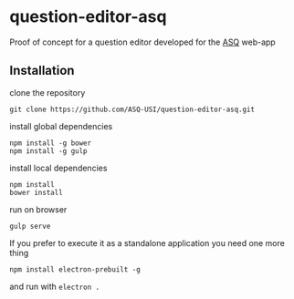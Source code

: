 # question-editor-asq

Proof of concept for a question editor developed for the [ASQ](http://asq.inf.usi.ch/) web-app

Installation
-------------

clone the repository

`git clone https://github.com/ASQ-USI/question-editor-asq.git`

install global dependencies

```
npm install -g bower
npm install -g gulp  
```

install local dependencies

```
npm install
bower install
```

run on browser

```
gulp serve
```

If you prefer to execute it as a standalone application you need one more thing

```
npm install electron-prebuilt -g
```

and run with
`electron .`

